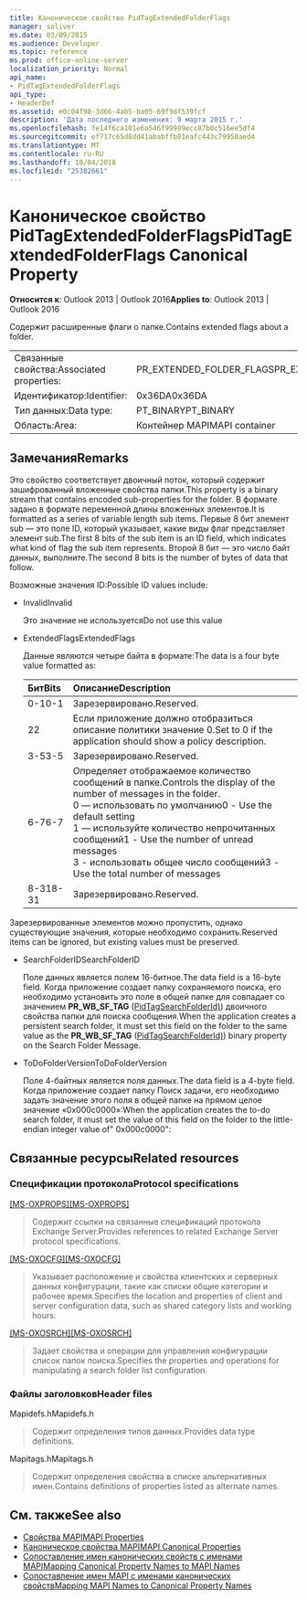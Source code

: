 ```yaml
---
title: Каноническое свойство PidTagExtendedFolderFlags
manager: soliver
ms.date: 03/09/2015
ms.audience: Developer
ms.topic: reference
ms.prod: office-online-server
localization_priority: Normal
api_name:
- PidTagExtendedFolderFlags
api_type:
- HeaderDef
ms.assetid: e0c04f98-3d66-4ab5-ba05-69f9df539fcf
description: 'Дата последнего изменения: 9 марта 2015 г.'
ms.openlocfilehash: fe14f6ca101e6a546f99989ecc87b0c516ee5df4
ms.sourcegitcommit: ef717c65d8dd41ababffb01eafc443c79950aed4
ms.translationtype: MT
ms.contentlocale: ru-RU
ms.lasthandoff: 10/04/2018
ms.locfileid: "25382661"
---
```

# <a name="pidtagextendedfolderflags-canonical-property"></a><span data-ttu-id="13ef7-103">Каноническое свойство PidTagExtendedFolderFlags</span><span class="sxs-lookup"><span data-stu-id="13ef7-103">PidTagExtendedFolderFlags Canonical Property</span></span>
 
<span data-ttu-id="13ef7-104">**Относится к**: Outlook 2013 | Outlook 2016</span><span class="sxs-lookup"><span data-stu-id="13ef7-104">**Applies to**: Outlook 2013 | Outlook 2016</span></span> 
  
<span data-ttu-id="13ef7-105">Содержит расширенные флаги о папке.</span><span class="sxs-lookup"><span data-stu-id="13ef7-105">Contains extended flags about a folder.</span></span>
  
|||
|:-----|:-----|
|<span data-ttu-id="13ef7-106">Связанные свойства:</span><span class="sxs-lookup"><span data-stu-id="13ef7-106">Associated properties:</span></span>  <br/> |<span data-ttu-id="13ef7-107">PR_EXTENDED_FOLDER_FLAGS</span><span class="sxs-lookup"><span data-stu-id="13ef7-107">PR_EXTENDED_FOLDER_FLAGS</span></span>  <br/> |
|<span data-ttu-id="13ef7-108">Идентификатор:</span><span class="sxs-lookup"><span data-stu-id="13ef7-108">Identifier:</span></span>  <br/> |<span data-ttu-id="13ef7-109">0x36DA</span><span class="sxs-lookup"><span data-stu-id="13ef7-109">0x36DA</span></span>  <br/> |
|<span data-ttu-id="13ef7-110">Тип данных:</span><span class="sxs-lookup"><span data-stu-id="13ef7-110">Data type:</span></span>  <br/> |<span data-ttu-id="13ef7-111">PT_BINARY</span><span class="sxs-lookup"><span data-stu-id="13ef7-111">PT_BINARY</span></span>  <br/> |
|<span data-ttu-id="13ef7-112">Область:</span><span class="sxs-lookup"><span data-stu-id="13ef7-112">Area:</span></span>  <br/> |<span data-ttu-id="13ef7-113">Контейнер MAPI</span><span class="sxs-lookup"><span data-stu-id="13ef7-113">MAPI container</span></span>  <br/> |
   
## <a name="remarks"></a><span data-ttu-id="13ef7-114">Замечания</span><span class="sxs-lookup"><span data-stu-id="13ef7-114">Remarks</span></span>

<span data-ttu-id="13ef7-115">Это свойство соответствует двоичный поток, который содержит зашифрованный вложенные свойства папки.</span><span class="sxs-lookup"><span data-stu-id="13ef7-115">This property is a binary stream that contains encoded sub-properties for the folder.</span></span> <span data-ttu-id="13ef7-116">В формате задано в формате переменной длины вложенных элементов.</span><span class="sxs-lookup"><span data-stu-id="13ef7-116">It is formatted as a series of variable length sub items.</span></span> <span data-ttu-id="13ef7-117">Первые 8 бит элемент sub — это поле ID, который указывает, какие виды флаг представляет элемент sub.</span><span class="sxs-lookup"><span data-stu-id="13ef7-117">The first 8 bits of the sub item is an ID field, which indicates what kind of flag the sub item represents.</span></span> <span data-ttu-id="13ef7-118">Второй 8 бит — это число байт данных, выполните.</span><span class="sxs-lookup"><span data-stu-id="13ef7-118">The second 8 bits is the number of bytes of data that follow.</span></span>
  
<span data-ttu-id="13ef7-119">Возможные значения ID:</span><span class="sxs-lookup"><span data-stu-id="13ef7-119">Possible ID values include:</span></span>
  
- <span data-ttu-id="13ef7-120">Invalid</span><span class="sxs-lookup"><span data-stu-id="13ef7-120">Invalid</span></span>
    
   <span data-ttu-id="13ef7-121">Это значение не используется</span><span class="sxs-lookup"><span data-stu-id="13ef7-121">Do not use this value</span></span>
    
- <span data-ttu-id="13ef7-122">ExtendedFlags</span><span class="sxs-lookup"><span data-stu-id="13ef7-122">ExtendedFlags</span></span>
    
   <span data-ttu-id="13ef7-123">Данные являются четыре байта в формате:</span><span class="sxs-lookup"><span data-stu-id="13ef7-123">The data is a four byte value formatted as:</span></span>
    
   |<span data-ttu-id="13ef7-124">**Бит**</span><span class="sxs-lookup"><span data-stu-id="13ef7-124">**Bits**</span></span>|<span data-ttu-id="13ef7-125">**Описание**</span><span class="sxs-lookup"><span data-stu-id="13ef7-125">**Description**</span></span>|
   |:-----|:-----|
   |<span data-ttu-id="13ef7-126">0-1</span><span class="sxs-lookup"><span data-stu-id="13ef7-126">0-1</span></span>  <br/> |<span data-ttu-id="13ef7-127">Зарезервировано.</span><span class="sxs-lookup"><span data-stu-id="13ef7-127">Reserved.</span></span>  <br/> |
   |<span data-ttu-id="13ef7-128">2</span><span class="sxs-lookup"><span data-stu-id="13ef7-128">2</span></span>  <br/> |<span data-ttu-id="13ef7-129">Если приложение должно отобразиться описание политики значение 0.</span><span class="sxs-lookup"><span data-stu-id="13ef7-129">Set to 0 if the application should show a policy description.</span></span>  <br/> |
   |<span data-ttu-id="13ef7-130">3-5</span><span class="sxs-lookup"><span data-stu-id="13ef7-130">3-5</span></span>  <br/> |<span data-ttu-id="13ef7-131">Зарезервировано.</span><span class="sxs-lookup"><span data-stu-id="13ef7-131">Reserved.</span></span>  <br/> |
   |<span data-ttu-id="13ef7-132">6-7</span><span class="sxs-lookup"><span data-stu-id="13ef7-132">6-7</span></span>  <br/> |<span data-ttu-id="13ef7-133">Определяет отображаемое количество сообщений в папке.</span><span class="sxs-lookup"><span data-stu-id="13ef7-133">Controls the display of the number of messages in the folder.</span></span>  <br/> <span data-ttu-id="13ef7-134">0 — использовать по умолчанию</span><span class="sxs-lookup"><span data-stu-id="13ef7-134">0 - Use the default setting</span></span>  <br/> <span data-ttu-id="13ef7-135">1 — используйте количество непрочитанных сообщений</span><span class="sxs-lookup"><span data-stu-id="13ef7-135">1 - Use the number of unread messages</span></span>  <br/> <span data-ttu-id="13ef7-136">3 - использовать общее число сообщений</span><span class="sxs-lookup"><span data-stu-id="13ef7-136">3 - Use the total number of messages</span></span>  <br/> |
   |<span data-ttu-id="13ef7-137">8-31</span><span class="sxs-lookup"><span data-stu-id="13ef7-137">8-31</span></span>  <br/> |<span data-ttu-id="13ef7-138">Зарезервировано.</span><span class="sxs-lookup"><span data-stu-id="13ef7-138">Reserved.</span></span>  <br/> |
   
<span data-ttu-id="13ef7-139">Зарезервированные элементов можно пропустить, однако существующие значения, которые необходимо сохранить.</span><span class="sxs-lookup"><span data-stu-id="13ef7-139">Reserved items can be ignored, but existing values must be preserved.</span></span>
    
- <span data-ttu-id="13ef7-140">SearchFolderID</span><span class="sxs-lookup"><span data-stu-id="13ef7-140">SearchFolderID</span></span>
    
   <span data-ttu-id="13ef7-141">Поле данных является полем 16-битное.</span><span class="sxs-lookup"><span data-stu-id="13ef7-141">The data field is a 16-byte field.</span></span> <span data-ttu-id="13ef7-142">Когда приложение создает папку сохраняемого поиска, его необходимо установить это поле в общей папке для совпадает со значением **PR_WB_SF_TAG** ([PidTagSearchFolderId)](pidtagsearchfolderid-canonical-property.md)) двоичного свойства папки для поиска сообщения.</span><span class="sxs-lookup"><span data-stu-id="13ef7-142">When the application creates a persistent search folder, it must set this field on the folder to the same value as the **PR_WB_SF_TAG** ([PidTagSearchFolderId)](pidtagsearchfolderid-canonical-property.md)) binary property on the Search Folder Message.</span></span>
    
- <span data-ttu-id="13ef7-143">ToDoFolderVersion</span><span class="sxs-lookup"><span data-stu-id="13ef7-143">ToDoFolderVersion</span></span>
    
   <span data-ttu-id="13ef7-144">Поле 4-байтных является поля данных.</span><span class="sxs-lookup"><span data-stu-id="13ef7-144">The data field is a 4-byte field.</span></span> <span data-ttu-id="13ef7-145">Когда приложение создает папку Поиск задачи, его необходимо задать значение этого поля в общей папке на прямом целое значение «0x000c0000»:</span><span class="sxs-lookup"><span data-stu-id="13ef7-145">When the application creates the to-do search folder, it must set the value of this field on the folder to the little-endian integer value of" 0x000c0000":</span></span>
    
## <a name="related-resources"></a><span data-ttu-id="13ef7-146">Связанные ресурсы</span><span class="sxs-lookup"><span data-stu-id="13ef7-146">Related resources</span></span>

### <a name="protocol-specifications"></a><span data-ttu-id="13ef7-147">Спецификации протокола</span><span class="sxs-lookup"><span data-stu-id="13ef7-147">Protocol specifications</span></span>

<span data-ttu-id="13ef7-148">[[MS-OXPROPS]](https://msdn.microsoft.com/library/f6ab1613-aefe-447d-a49c-18217230b148%28Office.15%29.aspx)</span><span class="sxs-lookup"><span data-stu-id="13ef7-148">[[MS-OXPROPS]](https://msdn.microsoft.com/library/f6ab1613-aefe-447d-a49c-18217230b148%28Office.15%29.aspx)</span></span>
  
> <span data-ttu-id="13ef7-149">Содержит ссылки на связанные спецификаций протокола Exchange Server.</span><span class="sxs-lookup"><span data-stu-id="13ef7-149">Provides references to related Exchange Server protocol specifications.</span></span>
    
<span data-ttu-id="13ef7-150">[[MS-OXOCFG]](https://msdn.microsoft.com/library/7d466dd5-c156-4da9-9a01-75c78e7e1a67%28Office.15%29.aspx)</span><span class="sxs-lookup"><span data-stu-id="13ef7-150">[[MS-OXOCFG]](https://msdn.microsoft.com/library/7d466dd5-c156-4da9-9a01-75c78e7e1a67%28Office.15%29.aspx)</span></span>
  
> <span data-ttu-id="13ef7-151">Указывает расположение и свойства клиентских и серверных данных конфигурации, такие как списки общие категории и рабочее время.</span><span class="sxs-lookup"><span data-stu-id="13ef7-151">Specifies the location and properties of client and server configuration data, such as shared category lists and working hours.</span></span>
    
<span data-ttu-id="13ef7-152">[[MS-OXOSRCH]](https://msdn.microsoft.com/library/c72e49b8-78c7-4483-ad65-e46e9133673b%28Office.15%29.aspx)</span><span class="sxs-lookup"><span data-stu-id="13ef7-152">[[MS-OXOSRCH]](https://msdn.microsoft.com/library/c72e49b8-78c7-4483-ad65-e46e9133673b%28Office.15%29.aspx)</span></span>
  
> <span data-ttu-id="13ef7-153">Задает свойства и операции для управления конфигурации список папок поиска.</span><span class="sxs-lookup"><span data-stu-id="13ef7-153">Specifies the properties and operations for manipulating a search folder list configuration.</span></span>
    
### <a name="header-files"></a><span data-ttu-id="13ef7-154">Файлы заголовков</span><span class="sxs-lookup"><span data-stu-id="13ef7-154">Header files</span></span>

<span data-ttu-id="13ef7-155">Mapidefs.h</span><span class="sxs-lookup"><span data-stu-id="13ef7-155">Mapidefs.h</span></span>
  
> <span data-ttu-id="13ef7-156">Содержит определения типов данных.</span><span class="sxs-lookup"><span data-stu-id="13ef7-156">Provides data type definitions.</span></span>
    
<span data-ttu-id="13ef7-157">Mapitags.h</span><span class="sxs-lookup"><span data-stu-id="13ef7-157">Mapitags.h</span></span>
  
> <span data-ttu-id="13ef7-158">Содержит определения свойства в списке альтернативных имен.</span><span class="sxs-lookup"><span data-stu-id="13ef7-158">Contains definitions of properties listed as alternate names.</span></span>
    
## <a name="see-also"></a><span data-ttu-id="13ef7-159">См. также</span><span class="sxs-lookup"><span data-stu-id="13ef7-159">See also</span></span>

- [<span data-ttu-id="13ef7-160">Свойства MAPI</span><span class="sxs-lookup"><span data-stu-id="13ef7-160">MAPI Properties</span></span>](mapi-properties.md)
- [<span data-ttu-id="13ef7-161">Каноническое свойства MAPI</span><span class="sxs-lookup"><span data-stu-id="13ef7-161">MAPI Canonical Properties</span></span>](mapi-canonical-properties.md)
- [<span data-ttu-id="13ef7-162">Сопоставление имен канонических свойств с именами MAPI</span><span class="sxs-lookup"><span data-stu-id="13ef7-162">Mapping Canonical Property Names to MAPI Names</span></span>](mapping-canonical-property-names-to-mapi-names.md)
- [<span data-ttu-id="13ef7-163">Сопоставление имен MAPI с именами канонических свойств</span><span class="sxs-lookup"><span data-stu-id="13ef7-163">Mapping MAPI Names to Canonical Property Names</span></span>](mapping-mapi-names-to-canonical-property-names.md)

